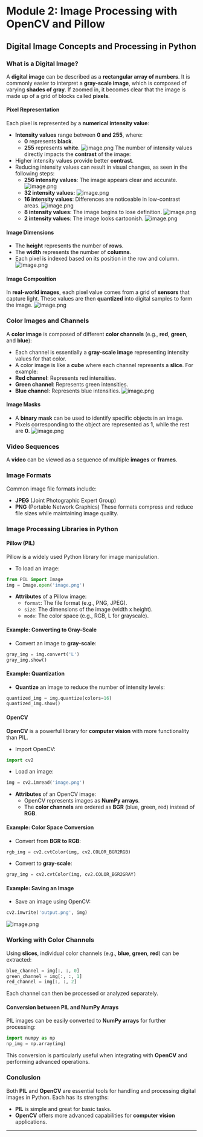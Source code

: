 

# Module 2: Image Processing with OpenCV and Pillow
## Digital Image Concepts and Processing in Python
### What is a Digital Image?
A **digital image** can be described as a **rectangular array of numbers**. It is commonly easier to interpret a **gray-scale image**, which is composed of varying **shades of gray**. If zoomed in, it becomes clear that the image is made up of a grid of blocks called **pixels**.
#### Pixel Representation
Each pixel is represented by a **numerical intensity value**:
- **Intensity values** range between **0 and 255**, where:
	- **0** represents **black**.
	- **255** represents **white**.
![image.png](https://prod-files-secure.s3.us-west-2.amazonaws.com/03e82b26-cccb-4906-bb56-adabcbdc0655/fa1bb4aa-313a-44c2-a7b3-7fa4a8432b08/image.png?X-Amz-Algorithm=AWS4-HMAC-SHA256&X-Amz-Content-Sha256=UNSIGNED-PAYLOAD&X-Amz-Credential=ASIAZI2LB466ZW3M3JYO%2F20250207%2Fus-west-2%2Fs3%2Faws4_request&X-Amz-Date=20250207T211310Z&X-Amz-Expires=3600&X-Amz-Security-Token=IQoJb3JpZ2luX2VjEGQaCXVzLXdlc3QtMiJHMEUCIQCpu23YyEmxRrnnVd%2FeQAMUqECkDG1uuXx7BrigoDttPgIgHjwNe%2FjlA3ZQAbm0mj7EYQoYEEMEIML5gx5hYYmB3ukq%2FwMIfRAAGgw2Mzc0MjMxODM4MDUiDEutMo7whqZF7oH9%2FircA58NhhSIfemyWhHXqOHZGrbmvEkA1bk0aGnQlbyr1y9wFm6yuKqoWc%2BXelRo1t1CXBL%2BVRoQSxsBKOs47NCsaWUjAmoraNmavLdBQJ7ERlxTp5CB%2Finoju%2BhTqGeTvR%2BAgi7nEuAJnimsdYHrknsmD8xYL81BDze7yUKWh0igDZq4kJd%2BHmYcLozRX8i83fRVp1n54QsW1cBOyxt5TIEd2dql3wAr6Cgnmo7jbxLHtbdx90fMJHD%2Flk7eA92WITwu6x3rMOh4CXAZucerpIt%2BXoEY5USjXj2wW1GKGYN%2FdRUijOcNGG90RRmhMqMW7zyUYCaXg0JcS8h%2FxYMOnAo%2BiPKbVVv1pqtckXwIZUKfWi1XoWz8ssJ1hUNZdnCYtHC%2B8cpb1tHcnDN8dtJ3%2FSWeVTBlt4Hl8ksRJ0J%2Bt0UXIqiR9NKV%2FyMHih%2FeoMwrxAC3BE6vgMONer5qb2AX8b2UXhIf5F5d08QlXynSJ4cxpsEtWgKdf7WCdaX4t2xZzung6LQnrxzuJ2Fh3qYy0%2BoIAui4ld1Ll0g55LDPl07KgflDtxvHsUvKw%2Fha85Hkpg%2FtY%2F8NWjl%2F8LNMdQGU3gpZbgQVVEXsjrFRJcqmE%2BaW3uBNZewEpAOg74LwEGSMPXSmb0GOqUBFV6YXn7RxlGFKumphQS5XXrTtZRatF3u4fxjdjuoPEgtxyDBNe6b1O77GMpQuvUrJuPjSwXVuchVlfY3%2B5O0QjVoBp2hiER1cC3R5OTPlwqiciSgePdq039l%2BwoiX13%2F44ZVSzO1nSInhWgADt%2F99QUY4NB0EO4KyC0JA2k8mvsMfl3AKduoPNxfxEyJi9Obr2stuWhkhOmk5dI68OMy9HxV%2FZD6&X-Amz-Signature=f19025a2a9380f9de9728190e7289b6c5c9a159e190b6343cbb131af1eb361b9&X-Amz-SignedHeaders=host&x-id=GetObject)
The number of intensity values directly impacts the **contrast** of the image:
- Higher intensity values provide better **contrast**.
- Reducing intensity values can result in visual changes, as seen in the following steps:
	- **256 intensity values**: The image appears clear and accurate.
![image.png](https://prod-files-secure.s3.us-west-2.amazonaws.com/03e82b26-cccb-4906-bb56-adabcbdc0655/0de7dfb4-99dc-4b87-8932-5165b3c3b775/image.png?X-Amz-Algorithm=AWS4-HMAC-SHA256&X-Amz-Content-Sha256=UNSIGNED-PAYLOAD&X-Amz-Credential=ASIAZI2LB466SLIR4NAD%2F20250207%2Fus-west-2%2Fs3%2Faws4_request&X-Amz-Date=20250207T211310Z&X-Amz-Expires=3600&X-Amz-Security-Token=IQoJb3JpZ2luX2VjEGQaCXVzLXdlc3QtMiJHMEUCIQDVjdLeG1UPXfUqNOrpkhd3ejqYMzhc5lHr3YOy5qt%2BvgIgd9ShhS%2BrfhDP1P0LDemz4PJu0cS8gUB9KyExuF02oj4q%2FwMIfRAAGgw2Mzc0MjMxODM4MDUiDIkK5cYTUF%2FliHw%2FvCrcA6fj2Y9DPxNDNbAsCJjB%2BoPG6woElgEvUpbulnLBNgsefc%2B%2B0XVaGKrLkZaDfwdJYxoIHggRRI5B1sS6wA6fL8NqNl1ptCEedtjB33jpEsSo4%2Bn03wgTNSoqXSrZfZofSyXWuwKqxQWLZIctChlFgYMP8cqM6li6QCDzIyPxif5kpgZu6YDGO8wZQeZzWkrOkusbUYDD1ezFLKkxnXTtMwptNRm%2FBS48JhTh2kDU4cqjyJUWhqJ5jP%2BhT9e92ORZeW38SnHuf8WVV6sNzYr4wrhbmou5D1un9kI%2Blr0Yjmy3LsYS7m%2FfiSjmKXuyViKGqHnFbLod%2FyrAdTOx26miGuUZWYzgBGskOCG43euv4kqjyW7lQGygk09MDbXwzoPIosf5om4ZiB6SUhpbIElOw9ShMbZrEDOw0S%2FL2RDIyF0ol3pLtB7xlUBxIebY%2FAyvmdZt9ajV%2B6%2FL5qhRIr2BoYiP%2Fmxmc19KUN5kQCIIJBNMM9carQsj7QHaowwEG3ZBD%2F1LMDonlIEUjRThst%2BPRSNUwOtp%2Fa%2B3PQZbq%2FxREpfcreBqG2PR45bGvLnhBEmuRMZ%2Bp6m3xX33Md9KzWEiuGZrLPsKw2IUxleszYV0ThfFtWmhaLHEF8%2BE%2B7IhMMTSmb0GOqUB2Nb4YRlWEfUd6pO0CaK9q2GRia3w4MyUFrHC7Uin%2FvR5XFdW4TQYHHxqEazsFsJaBtCoqShGyFzXEjELWcSxUTsCzuQ5bqXw%2BPPdRgSYk3lEP5puOC7pbK%2FNlsUjbMSkhGkXBGTujeit2Dp312aD0OrElm0BKXFPlMCUeX177dBVByyLG02R0l5SwTIE7fO5f13SAqeKZUoTQ3AK9JxSnzHubuXv&X-Amz-Signature=62f9ac8912c6cde69e1cfee4aacdcdf1dcd6c44c7c54dfd151f9a5f98faf84c5&X-Amz-SignedHeaders=host&x-id=GetObject)
	- **32 intensity values:**
![image.png](https://prod-files-secure.s3.us-west-2.amazonaws.com/03e82b26-cccb-4906-bb56-adabcbdc0655/7eb81f08-b190-4c5a-ba2b-2a498a15b2c4/image.png?X-Amz-Algorithm=AWS4-HMAC-SHA256&X-Amz-Content-Sha256=UNSIGNED-PAYLOAD&X-Amz-Credential=ASIAZI2LB466SLIR4NAD%2F20250207%2Fus-west-2%2Fs3%2Faws4_request&X-Amz-Date=20250207T211310Z&X-Amz-Expires=3600&X-Amz-Security-Token=IQoJb3JpZ2luX2VjEGQaCXVzLXdlc3QtMiJHMEUCIQDVjdLeG1UPXfUqNOrpkhd3ejqYMzhc5lHr3YOy5qt%2BvgIgd9ShhS%2BrfhDP1P0LDemz4PJu0cS8gUB9KyExuF02oj4q%2FwMIfRAAGgw2Mzc0MjMxODM4MDUiDIkK5cYTUF%2FliHw%2FvCrcA6fj2Y9DPxNDNbAsCJjB%2BoPG6woElgEvUpbulnLBNgsefc%2B%2B0XVaGKrLkZaDfwdJYxoIHggRRI5B1sS6wA6fL8NqNl1ptCEedtjB33jpEsSo4%2Bn03wgTNSoqXSrZfZofSyXWuwKqxQWLZIctChlFgYMP8cqM6li6QCDzIyPxif5kpgZu6YDGO8wZQeZzWkrOkusbUYDD1ezFLKkxnXTtMwptNRm%2FBS48JhTh2kDU4cqjyJUWhqJ5jP%2BhT9e92ORZeW38SnHuf8WVV6sNzYr4wrhbmou5D1un9kI%2Blr0Yjmy3LsYS7m%2FfiSjmKXuyViKGqHnFbLod%2FyrAdTOx26miGuUZWYzgBGskOCG43euv4kqjyW7lQGygk09MDbXwzoPIosf5om4ZiB6SUhpbIElOw9ShMbZrEDOw0S%2FL2RDIyF0ol3pLtB7xlUBxIebY%2FAyvmdZt9ajV%2B6%2FL5qhRIr2BoYiP%2Fmxmc19KUN5kQCIIJBNMM9carQsj7QHaowwEG3ZBD%2F1LMDonlIEUjRThst%2BPRSNUwOtp%2Fa%2B3PQZbq%2FxREpfcreBqG2PR45bGvLnhBEmuRMZ%2Bp6m3xX33Md9KzWEiuGZrLPsKw2IUxleszYV0ThfFtWmhaLHEF8%2BE%2B7IhMMTSmb0GOqUB2Nb4YRlWEfUd6pO0CaK9q2GRia3w4MyUFrHC7Uin%2FvR5XFdW4TQYHHxqEazsFsJaBtCoqShGyFzXEjELWcSxUTsCzuQ5bqXw%2BPPdRgSYk3lEP5puOC7pbK%2FNlsUjbMSkhGkXBGTujeit2Dp312aD0OrElm0BKXFPlMCUeX177dBVByyLG02R0l5SwTIE7fO5f13SAqeKZUoTQ3AK9JxSnzHubuXv&X-Amz-Signature=07c79dcc5c70ec40004806f054e023a7b856a1e3b3fe1fb748135d0bc90b86ee&X-Amz-SignedHeaders=host&x-id=GetObject)
	- **16 intensity values**: Differences are noticeable in low-contrast areas.
![image.png](https://prod-files-secure.s3.us-west-2.amazonaws.com/03e82b26-cccb-4906-bb56-adabcbdc0655/6bf56d44-9a14-4b7b-98c2-1f00b8630f0c/image.png?X-Amz-Algorithm=AWS4-HMAC-SHA256&X-Amz-Content-Sha256=UNSIGNED-PAYLOAD&X-Amz-Credential=ASIAZI2LB466SLIR4NAD%2F20250207%2Fus-west-2%2Fs3%2Faws4_request&X-Amz-Date=20250207T211310Z&X-Amz-Expires=3600&X-Amz-Security-Token=IQoJb3JpZ2luX2VjEGQaCXVzLXdlc3QtMiJHMEUCIQDVjdLeG1UPXfUqNOrpkhd3ejqYMzhc5lHr3YOy5qt%2BvgIgd9ShhS%2BrfhDP1P0LDemz4PJu0cS8gUB9KyExuF02oj4q%2FwMIfRAAGgw2Mzc0MjMxODM4MDUiDIkK5cYTUF%2FliHw%2FvCrcA6fj2Y9DPxNDNbAsCJjB%2BoPG6woElgEvUpbulnLBNgsefc%2B%2B0XVaGKrLkZaDfwdJYxoIHggRRI5B1sS6wA6fL8NqNl1ptCEedtjB33jpEsSo4%2Bn03wgTNSoqXSrZfZofSyXWuwKqxQWLZIctChlFgYMP8cqM6li6QCDzIyPxif5kpgZu6YDGO8wZQeZzWkrOkusbUYDD1ezFLKkxnXTtMwptNRm%2FBS48JhTh2kDU4cqjyJUWhqJ5jP%2BhT9e92ORZeW38SnHuf8WVV6sNzYr4wrhbmou5D1un9kI%2Blr0Yjmy3LsYS7m%2FfiSjmKXuyViKGqHnFbLod%2FyrAdTOx26miGuUZWYzgBGskOCG43euv4kqjyW7lQGygk09MDbXwzoPIosf5om4ZiB6SUhpbIElOw9ShMbZrEDOw0S%2FL2RDIyF0ol3pLtB7xlUBxIebY%2FAyvmdZt9ajV%2B6%2FL5qhRIr2BoYiP%2Fmxmc19KUN5kQCIIJBNMM9carQsj7QHaowwEG3ZBD%2F1LMDonlIEUjRThst%2BPRSNUwOtp%2Fa%2B3PQZbq%2FxREpfcreBqG2PR45bGvLnhBEmuRMZ%2Bp6m3xX33Md9KzWEiuGZrLPsKw2IUxleszYV0ThfFtWmhaLHEF8%2BE%2B7IhMMTSmb0GOqUB2Nb4YRlWEfUd6pO0CaK9q2GRia3w4MyUFrHC7Uin%2FvR5XFdW4TQYHHxqEazsFsJaBtCoqShGyFzXEjELWcSxUTsCzuQ5bqXw%2BPPdRgSYk3lEP5puOC7pbK%2FNlsUjbMSkhGkXBGTujeit2Dp312aD0OrElm0BKXFPlMCUeX177dBVByyLG02R0l5SwTIE7fO5f13SAqeKZUoTQ3AK9JxSnzHubuXv&X-Amz-Signature=68e76ce3dcc4f492d53f18fe4c4bc215bc0571caff91f5c9697ca02a4702f71f&X-Amz-SignedHeaders=host&x-id=GetObject)
	- **8 intensity values**: The image begins to lose definition.
![image.png](https://prod-files-secure.s3.us-west-2.amazonaws.com/03e82b26-cccb-4906-bb56-adabcbdc0655/cca05878-ca1a-43e0-8bec-1d146756f9ae/image.png?X-Amz-Algorithm=AWS4-HMAC-SHA256&X-Amz-Content-Sha256=UNSIGNED-PAYLOAD&X-Amz-Credential=ASIAZI2LB466SLIR4NAD%2F20250207%2Fus-west-2%2Fs3%2Faws4_request&X-Amz-Date=20250207T211310Z&X-Amz-Expires=3600&X-Amz-Security-Token=IQoJb3JpZ2luX2VjEGQaCXVzLXdlc3QtMiJHMEUCIQDVjdLeG1UPXfUqNOrpkhd3ejqYMzhc5lHr3YOy5qt%2BvgIgd9ShhS%2BrfhDP1P0LDemz4PJu0cS8gUB9KyExuF02oj4q%2FwMIfRAAGgw2Mzc0MjMxODM4MDUiDIkK5cYTUF%2FliHw%2FvCrcA6fj2Y9DPxNDNbAsCJjB%2BoPG6woElgEvUpbulnLBNgsefc%2B%2B0XVaGKrLkZaDfwdJYxoIHggRRI5B1sS6wA6fL8NqNl1ptCEedtjB33jpEsSo4%2Bn03wgTNSoqXSrZfZofSyXWuwKqxQWLZIctChlFgYMP8cqM6li6QCDzIyPxif5kpgZu6YDGO8wZQeZzWkrOkusbUYDD1ezFLKkxnXTtMwptNRm%2FBS48JhTh2kDU4cqjyJUWhqJ5jP%2BhT9e92ORZeW38SnHuf8WVV6sNzYr4wrhbmou5D1un9kI%2Blr0Yjmy3LsYS7m%2FfiSjmKXuyViKGqHnFbLod%2FyrAdTOx26miGuUZWYzgBGskOCG43euv4kqjyW7lQGygk09MDbXwzoPIosf5om4ZiB6SUhpbIElOw9ShMbZrEDOw0S%2FL2RDIyF0ol3pLtB7xlUBxIebY%2FAyvmdZt9ajV%2B6%2FL5qhRIr2BoYiP%2Fmxmc19KUN5kQCIIJBNMM9carQsj7QHaowwEG3ZBD%2F1LMDonlIEUjRThst%2BPRSNUwOtp%2Fa%2B3PQZbq%2FxREpfcreBqG2PR45bGvLnhBEmuRMZ%2Bp6m3xX33Md9KzWEiuGZrLPsKw2IUxleszYV0ThfFtWmhaLHEF8%2BE%2B7IhMMTSmb0GOqUB2Nb4YRlWEfUd6pO0CaK9q2GRia3w4MyUFrHC7Uin%2FvR5XFdW4TQYHHxqEazsFsJaBtCoqShGyFzXEjELWcSxUTsCzuQ5bqXw%2BPPdRgSYk3lEP5puOC7pbK%2FNlsUjbMSkhGkXBGTujeit2Dp312aD0OrElm0BKXFPlMCUeX177dBVByyLG02R0l5SwTIE7fO5f13SAqeKZUoTQ3AK9JxSnzHubuXv&X-Amz-Signature=2ac5c407c1a456c121e3c21d98513eb192df88c9211fb67ea846f6bbc9935c37&X-Amz-SignedHeaders=host&x-id=GetObject)
	- **2 intensity values**: The image looks cartoonish.
![image.png](https://prod-files-secure.s3.us-west-2.amazonaws.com/03e82b26-cccb-4906-bb56-adabcbdc0655/12da64d7-6b97-44e0-bc2c-52b9c47ce212/image.png?X-Amz-Algorithm=AWS4-HMAC-SHA256&X-Amz-Content-Sha256=UNSIGNED-PAYLOAD&X-Amz-Credential=ASIAZI2LB466SLIR4NAD%2F20250207%2Fus-west-2%2Fs3%2Faws4_request&X-Amz-Date=20250207T211310Z&X-Amz-Expires=3600&X-Amz-Security-Token=IQoJb3JpZ2luX2VjEGQaCXVzLXdlc3QtMiJHMEUCIQDVjdLeG1UPXfUqNOrpkhd3ejqYMzhc5lHr3YOy5qt%2BvgIgd9ShhS%2BrfhDP1P0LDemz4PJu0cS8gUB9KyExuF02oj4q%2FwMIfRAAGgw2Mzc0MjMxODM4MDUiDIkK5cYTUF%2FliHw%2FvCrcA6fj2Y9DPxNDNbAsCJjB%2BoPG6woElgEvUpbulnLBNgsefc%2B%2B0XVaGKrLkZaDfwdJYxoIHggRRI5B1sS6wA6fL8NqNl1ptCEedtjB33jpEsSo4%2Bn03wgTNSoqXSrZfZofSyXWuwKqxQWLZIctChlFgYMP8cqM6li6QCDzIyPxif5kpgZu6YDGO8wZQeZzWkrOkusbUYDD1ezFLKkxnXTtMwptNRm%2FBS48JhTh2kDU4cqjyJUWhqJ5jP%2BhT9e92ORZeW38SnHuf8WVV6sNzYr4wrhbmou5D1un9kI%2Blr0Yjmy3LsYS7m%2FfiSjmKXuyViKGqHnFbLod%2FyrAdTOx26miGuUZWYzgBGskOCG43euv4kqjyW7lQGygk09MDbXwzoPIosf5om4ZiB6SUhpbIElOw9ShMbZrEDOw0S%2FL2RDIyF0ol3pLtB7xlUBxIebY%2FAyvmdZt9ajV%2B6%2FL5qhRIr2BoYiP%2Fmxmc19KUN5kQCIIJBNMM9carQsj7QHaowwEG3ZBD%2F1LMDonlIEUjRThst%2BPRSNUwOtp%2Fa%2B3PQZbq%2FxREpfcreBqG2PR45bGvLnhBEmuRMZ%2Bp6m3xX33Md9KzWEiuGZrLPsKw2IUxleszYV0ThfFtWmhaLHEF8%2BE%2B7IhMMTSmb0GOqUB2Nb4YRlWEfUd6pO0CaK9q2GRia3w4MyUFrHC7Uin%2FvR5XFdW4TQYHHxqEazsFsJaBtCoqShGyFzXEjELWcSxUTsCzuQ5bqXw%2BPPdRgSYk3lEP5puOC7pbK%2FNlsUjbMSkhGkXBGTujeit2Dp312aD0OrElm0BKXFPlMCUeX177dBVByyLG02R0l5SwTIE7fO5f13SAqeKZUoTQ3AK9JxSnzHubuXv&X-Amz-Signature=2d986705ad132b5587d30667072c4d19868d80fcf6870a0b0b483fa931d8c3d0&X-Amz-SignedHeaders=host&x-id=GetObject)
#### Image Dimensions
- The **height** represents the number of **rows**.
- The **width** represents the number of **columns**.
- Each pixel is indexed based on its position in the row and column.
![image.png](https://prod-files-secure.s3.us-west-2.amazonaws.com/03e82b26-cccb-4906-bb56-adabcbdc0655/ff056335-e79e-4491-b508-30cd45b6c194/image.png?X-Amz-Algorithm=AWS4-HMAC-SHA256&X-Amz-Content-Sha256=UNSIGNED-PAYLOAD&X-Amz-Credential=ASIAZI2LB466ZW3M3JYO%2F20250207%2Fus-west-2%2Fs3%2Faws4_request&X-Amz-Date=20250207T211310Z&X-Amz-Expires=3600&X-Amz-Security-Token=IQoJb3JpZ2luX2VjEGQaCXVzLXdlc3QtMiJHMEUCIQCpu23YyEmxRrnnVd%2FeQAMUqECkDG1uuXx7BrigoDttPgIgHjwNe%2FjlA3ZQAbm0mj7EYQoYEEMEIML5gx5hYYmB3ukq%2FwMIfRAAGgw2Mzc0MjMxODM4MDUiDEutMo7whqZF7oH9%2FircA58NhhSIfemyWhHXqOHZGrbmvEkA1bk0aGnQlbyr1y9wFm6yuKqoWc%2BXelRo1t1CXBL%2BVRoQSxsBKOs47NCsaWUjAmoraNmavLdBQJ7ERlxTp5CB%2Finoju%2BhTqGeTvR%2BAgi7nEuAJnimsdYHrknsmD8xYL81BDze7yUKWh0igDZq4kJd%2BHmYcLozRX8i83fRVp1n54QsW1cBOyxt5TIEd2dql3wAr6Cgnmo7jbxLHtbdx90fMJHD%2Flk7eA92WITwu6x3rMOh4CXAZucerpIt%2BXoEY5USjXj2wW1GKGYN%2FdRUijOcNGG90RRmhMqMW7zyUYCaXg0JcS8h%2FxYMOnAo%2BiPKbVVv1pqtckXwIZUKfWi1XoWz8ssJ1hUNZdnCYtHC%2B8cpb1tHcnDN8dtJ3%2FSWeVTBlt4Hl8ksRJ0J%2Bt0UXIqiR9NKV%2FyMHih%2FeoMwrxAC3BE6vgMONer5qb2AX8b2UXhIf5F5d08QlXynSJ4cxpsEtWgKdf7WCdaX4t2xZzung6LQnrxzuJ2Fh3qYy0%2BoIAui4ld1Ll0g55LDPl07KgflDtxvHsUvKw%2Fha85Hkpg%2FtY%2F8NWjl%2F8LNMdQGU3gpZbgQVVEXsjrFRJcqmE%2BaW3uBNZewEpAOg74LwEGSMPXSmb0GOqUBFV6YXn7RxlGFKumphQS5XXrTtZRatF3u4fxjdjuoPEgtxyDBNe6b1O77GMpQuvUrJuPjSwXVuchVlfY3%2B5O0QjVoBp2hiER1cC3R5OTPlwqiciSgePdq039l%2BwoiX13%2F44ZVSzO1nSInhWgADt%2F99QUY4NB0EO4KyC0JA2k8mvsMfl3AKduoPNxfxEyJi9Obr2stuWhkhOmk5dI68OMy9HxV%2FZD6&X-Amz-Signature=24f83c339a41db77693f46593a4dd1fe95f204f4ee71c9bfde98dba4d4bffe83&X-Amz-SignedHeaders=host&x-id=GetObject)
#### Image Composition
In **real-world images**, each pixel value comes from a grid of **sensors** that capture light. These values are then **quantized** into digital samples to form the image.
![image.png](https://prod-files-secure.s3.us-west-2.amazonaws.com/03e82b26-cccb-4906-bb56-adabcbdc0655/0c721ea0-409b-4d32-b630-a00d6f170d18/image.png?X-Amz-Algorithm=AWS4-HMAC-SHA256&X-Amz-Content-Sha256=UNSIGNED-PAYLOAD&X-Amz-Credential=ASIAZI2LB466ZW3M3JYO%2F20250207%2Fus-west-2%2Fs3%2Faws4_request&X-Amz-Date=20250207T211310Z&X-Amz-Expires=3600&X-Amz-Security-Token=IQoJb3JpZ2luX2VjEGQaCXVzLXdlc3QtMiJHMEUCIQCpu23YyEmxRrnnVd%2FeQAMUqECkDG1uuXx7BrigoDttPgIgHjwNe%2FjlA3ZQAbm0mj7EYQoYEEMEIML5gx5hYYmB3ukq%2FwMIfRAAGgw2Mzc0MjMxODM4MDUiDEutMo7whqZF7oH9%2FircA58NhhSIfemyWhHXqOHZGrbmvEkA1bk0aGnQlbyr1y9wFm6yuKqoWc%2BXelRo1t1CXBL%2BVRoQSxsBKOs47NCsaWUjAmoraNmavLdBQJ7ERlxTp5CB%2Finoju%2BhTqGeTvR%2BAgi7nEuAJnimsdYHrknsmD8xYL81BDze7yUKWh0igDZq4kJd%2BHmYcLozRX8i83fRVp1n54QsW1cBOyxt5TIEd2dql3wAr6Cgnmo7jbxLHtbdx90fMJHD%2Flk7eA92WITwu6x3rMOh4CXAZucerpIt%2BXoEY5USjXj2wW1GKGYN%2FdRUijOcNGG90RRmhMqMW7zyUYCaXg0JcS8h%2FxYMOnAo%2BiPKbVVv1pqtckXwIZUKfWi1XoWz8ssJ1hUNZdnCYtHC%2B8cpb1tHcnDN8dtJ3%2FSWeVTBlt4Hl8ksRJ0J%2Bt0UXIqiR9NKV%2FyMHih%2FeoMwrxAC3BE6vgMONer5qb2AX8b2UXhIf5F5d08QlXynSJ4cxpsEtWgKdf7WCdaX4t2xZzung6LQnrxzuJ2Fh3qYy0%2BoIAui4ld1Ll0g55LDPl07KgflDtxvHsUvKw%2Fha85Hkpg%2FtY%2F8NWjl%2F8LNMdQGU3gpZbgQVVEXsjrFRJcqmE%2BaW3uBNZewEpAOg74LwEGSMPXSmb0GOqUBFV6YXn7RxlGFKumphQS5XXrTtZRatF3u4fxjdjuoPEgtxyDBNe6b1O77GMpQuvUrJuPjSwXVuchVlfY3%2B5O0QjVoBp2hiER1cC3R5OTPlwqiciSgePdq039l%2BwoiX13%2F44ZVSzO1nSInhWgADt%2F99QUY4NB0EO4KyC0JA2k8mvsMfl3AKduoPNxfxEyJi9Obr2stuWhkhOmk5dI68OMy9HxV%2FZD6&X-Amz-Signature=81ede1cebe8078fe66663e512cf6102142ef86db54ca0e162b337ac67e005c24&X-Amz-SignedHeaders=host&x-id=GetObject)
### Color Images and Channels
A **color image** is composed of different **color channels** (e.g., **red**, **green**, and **blue**):
- Each channel is essentially a **gray-scale image** representing intensity values for that color.
- A color image is like a **cube** where each channel represents a **slice**.
For example:
- **Red channel**: Represents red intensities.
- **Green channel**: Represents green intensities.
- **Blue channel**: Represents blue intensities.
![image.png](https://prod-files-secure.s3.us-west-2.amazonaws.com/03e82b26-cccb-4906-bb56-adabcbdc0655/c0cc17c9-842f-413f-82e8-f3f44278cf74/image.png?X-Amz-Algorithm=AWS4-HMAC-SHA256&X-Amz-Content-Sha256=UNSIGNED-PAYLOAD&X-Amz-Credential=ASIAZI2LB466ZW3M3JYO%2F20250207%2Fus-west-2%2Fs3%2Faws4_request&X-Amz-Date=20250207T211310Z&X-Amz-Expires=3600&X-Amz-Security-Token=IQoJb3JpZ2luX2VjEGQaCXVzLXdlc3QtMiJHMEUCIQCpu23YyEmxRrnnVd%2FeQAMUqECkDG1uuXx7BrigoDttPgIgHjwNe%2FjlA3ZQAbm0mj7EYQoYEEMEIML5gx5hYYmB3ukq%2FwMIfRAAGgw2Mzc0MjMxODM4MDUiDEutMo7whqZF7oH9%2FircA58NhhSIfemyWhHXqOHZGrbmvEkA1bk0aGnQlbyr1y9wFm6yuKqoWc%2BXelRo1t1CXBL%2BVRoQSxsBKOs47NCsaWUjAmoraNmavLdBQJ7ERlxTp5CB%2Finoju%2BhTqGeTvR%2BAgi7nEuAJnimsdYHrknsmD8xYL81BDze7yUKWh0igDZq4kJd%2BHmYcLozRX8i83fRVp1n54QsW1cBOyxt5TIEd2dql3wAr6Cgnmo7jbxLHtbdx90fMJHD%2Flk7eA92WITwu6x3rMOh4CXAZucerpIt%2BXoEY5USjXj2wW1GKGYN%2FdRUijOcNGG90RRmhMqMW7zyUYCaXg0JcS8h%2FxYMOnAo%2BiPKbVVv1pqtckXwIZUKfWi1XoWz8ssJ1hUNZdnCYtHC%2B8cpb1tHcnDN8dtJ3%2FSWeVTBlt4Hl8ksRJ0J%2Bt0UXIqiR9NKV%2FyMHih%2FeoMwrxAC3BE6vgMONer5qb2AX8b2UXhIf5F5d08QlXynSJ4cxpsEtWgKdf7WCdaX4t2xZzung6LQnrxzuJ2Fh3qYy0%2BoIAui4ld1Ll0g55LDPl07KgflDtxvHsUvKw%2Fha85Hkpg%2FtY%2F8NWjl%2F8LNMdQGU3gpZbgQVVEXsjrFRJcqmE%2BaW3uBNZewEpAOg74LwEGSMPXSmb0GOqUBFV6YXn7RxlGFKumphQS5XXrTtZRatF3u4fxjdjuoPEgtxyDBNe6b1O77GMpQuvUrJuPjSwXVuchVlfY3%2B5O0QjVoBp2hiER1cC3R5OTPlwqiciSgePdq039l%2BwoiX13%2F44ZVSzO1nSInhWgADt%2F99QUY4NB0EO4KyC0JA2k8mvsMfl3AKduoPNxfxEyJi9Obr2stuWhkhOmk5dI68OMy9HxV%2FZD6&X-Amz-Signature=48d1ac704737834a4715615b915671b933d00794d0686eaa2278e29a5f68e53b&X-Amz-SignedHeaders=host&x-id=GetObject)
#### Image Masks
- A **binary mask** can be used to identify specific objects in an image.
- Pixels corresponding to the object are represented as **1**, while the rest are **0**.
![image.png](https://prod-files-secure.s3.us-west-2.amazonaws.com/03e82b26-cccb-4906-bb56-adabcbdc0655/667eab4d-d19d-4618-81d0-663b6beb002c/image.png?X-Amz-Algorithm=AWS4-HMAC-SHA256&X-Amz-Content-Sha256=UNSIGNED-PAYLOAD&X-Amz-Credential=ASIAZI2LB466ZW3M3JYO%2F20250207%2Fus-west-2%2Fs3%2Faws4_request&X-Amz-Date=20250207T211310Z&X-Amz-Expires=3600&X-Amz-Security-Token=IQoJb3JpZ2luX2VjEGQaCXVzLXdlc3QtMiJHMEUCIQCpu23YyEmxRrnnVd%2FeQAMUqECkDG1uuXx7BrigoDttPgIgHjwNe%2FjlA3ZQAbm0mj7EYQoYEEMEIML5gx5hYYmB3ukq%2FwMIfRAAGgw2Mzc0MjMxODM4MDUiDEutMo7whqZF7oH9%2FircA58NhhSIfemyWhHXqOHZGrbmvEkA1bk0aGnQlbyr1y9wFm6yuKqoWc%2BXelRo1t1CXBL%2BVRoQSxsBKOs47NCsaWUjAmoraNmavLdBQJ7ERlxTp5CB%2Finoju%2BhTqGeTvR%2BAgi7nEuAJnimsdYHrknsmD8xYL81BDze7yUKWh0igDZq4kJd%2BHmYcLozRX8i83fRVp1n54QsW1cBOyxt5TIEd2dql3wAr6Cgnmo7jbxLHtbdx90fMJHD%2Flk7eA92WITwu6x3rMOh4CXAZucerpIt%2BXoEY5USjXj2wW1GKGYN%2FdRUijOcNGG90RRmhMqMW7zyUYCaXg0JcS8h%2FxYMOnAo%2BiPKbVVv1pqtckXwIZUKfWi1XoWz8ssJ1hUNZdnCYtHC%2B8cpb1tHcnDN8dtJ3%2FSWeVTBlt4Hl8ksRJ0J%2Bt0UXIqiR9NKV%2FyMHih%2FeoMwrxAC3BE6vgMONer5qb2AX8b2UXhIf5F5d08QlXynSJ4cxpsEtWgKdf7WCdaX4t2xZzung6LQnrxzuJ2Fh3qYy0%2BoIAui4ld1Ll0g55LDPl07KgflDtxvHsUvKw%2Fha85Hkpg%2FtY%2F8NWjl%2F8LNMdQGU3gpZbgQVVEXsjrFRJcqmE%2BaW3uBNZewEpAOg74LwEGSMPXSmb0GOqUBFV6YXn7RxlGFKumphQS5XXrTtZRatF3u4fxjdjuoPEgtxyDBNe6b1O77GMpQuvUrJuPjSwXVuchVlfY3%2B5O0QjVoBp2hiER1cC3R5OTPlwqiciSgePdq039l%2BwoiX13%2F44ZVSzO1nSInhWgADt%2F99QUY4NB0EO4KyC0JA2k8mvsMfl3AKduoPNxfxEyJi9Obr2stuWhkhOmk5dI68OMy9HxV%2FZD6&X-Amz-Signature=537aa8f64ca59866eef49441002fb49196b893cab13b3d8b92b2442d2652f9d7&X-Amz-SignedHeaders=host&x-id=GetObject)
### Video Sequences
A **video** can be viewed as a sequence of multiple **images** or **frames**.
### Image Formats
Common image file formats include:
- **JPEG** (Joint Photographic Expert Group)
- **PNG** (Portable Network Graphics)
These formats compress and reduce file sizes while maintaining image quality.
### Image Processing Libraries in Python
#### Pillow (PIL)
Pillow is a widely used Python library for image manipulation.
- To load an image:
```python
from PIL import Image
img = Image.open('image.png')
```
- **Attributes** of a Pillow image:
	- `format`: The file format (e.g., PNG, JPEG).
	- `size`: The dimensions of the image (width x height).
	- `mode`: The color space (e.g., RGB, L for grayscale).
#### Example: Converting to Gray-Scale
- Convert an image to **gray-scale**:
```python
gray_img = img.convert('L')
gray_img.show()
```
#### Example: Quantization
- **Quantize** an image to reduce the number of intensity levels:
```python
quantized_img = img.quantize(colors=16)
quantized_img.show()
```
#### OpenCV
**OpenCV** is a powerful library for **computer vision** with more functionality than PIL.
- Import OpenCV:
```python
import cv2
```
- Load an image:
```python
img = cv2.imread('image.png')
```
- **Attributes** of an OpenCV image:
	- OpenCV represents images as **NumPy arrays**.
	- The **color channels** are ordered as **BGR** (blue, green, red) instead of **RGB**.
#### Example: Color Space Conversion
- Convert from **BGR to RGB**:
```python
rgb_img = cv2.cvtColor(img, cv2.COLOR_BGR2RGB)
```
- Convert to **gray-scale**:
```python
gray_img = cv2.cvtColor(img, cv2.COLOR_BGR2GRAY)
```
#### Example: Saving an Image
- Save an image using OpenCV:
```python
cv2.imwrite('output.png', img)
```
![image.png](https://prod-files-secure.s3.us-west-2.amazonaws.com/03e82b26-cccb-4906-bb56-adabcbdc0655/25fcc977-54ea-484c-997e-9b6bd016f347/image.png?X-Amz-Algorithm=AWS4-HMAC-SHA256&X-Amz-Content-Sha256=UNSIGNED-PAYLOAD&X-Amz-Credential=ASIAZI2LB466ZW3M3JYO%2F20250207%2Fus-west-2%2Fs3%2Faws4_request&X-Amz-Date=20250207T211310Z&X-Amz-Expires=3600&X-Amz-Security-Token=IQoJb3JpZ2luX2VjEGQaCXVzLXdlc3QtMiJHMEUCIQCpu23YyEmxRrnnVd%2FeQAMUqECkDG1uuXx7BrigoDttPgIgHjwNe%2FjlA3ZQAbm0mj7EYQoYEEMEIML5gx5hYYmB3ukq%2FwMIfRAAGgw2Mzc0MjMxODM4MDUiDEutMo7whqZF7oH9%2FircA58NhhSIfemyWhHXqOHZGrbmvEkA1bk0aGnQlbyr1y9wFm6yuKqoWc%2BXelRo1t1CXBL%2BVRoQSxsBKOs47NCsaWUjAmoraNmavLdBQJ7ERlxTp5CB%2Finoju%2BhTqGeTvR%2BAgi7nEuAJnimsdYHrknsmD8xYL81BDze7yUKWh0igDZq4kJd%2BHmYcLozRX8i83fRVp1n54QsW1cBOyxt5TIEd2dql3wAr6Cgnmo7jbxLHtbdx90fMJHD%2Flk7eA92WITwu6x3rMOh4CXAZucerpIt%2BXoEY5USjXj2wW1GKGYN%2FdRUijOcNGG90RRmhMqMW7zyUYCaXg0JcS8h%2FxYMOnAo%2BiPKbVVv1pqtckXwIZUKfWi1XoWz8ssJ1hUNZdnCYtHC%2B8cpb1tHcnDN8dtJ3%2FSWeVTBlt4Hl8ksRJ0J%2Bt0UXIqiR9NKV%2FyMHih%2FeoMwrxAC3BE6vgMONer5qb2AX8b2UXhIf5F5d08QlXynSJ4cxpsEtWgKdf7WCdaX4t2xZzung6LQnrxzuJ2Fh3qYy0%2BoIAui4ld1Ll0g55LDPl07KgflDtxvHsUvKw%2Fha85Hkpg%2FtY%2F8NWjl%2F8LNMdQGU3gpZbgQVVEXsjrFRJcqmE%2BaW3uBNZewEpAOg74LwEGSMPXSmb0GOqUBFV6YXn7RxlGFKumphQS5XXrTtZRatF3u4fxjdjuoPEgtxyDBNe6b1O77GMpQuvUrJuPjSwXVuchVlfY3%2B5O0QjVoBp2hiER1cC3R5OTPlwqiciSgePdq039l%2BwoiX13%2F44ZVSzO1nSInhWgADt%2F99QUY4NB0EO4KyC0JA2k8mvsMfl3AKduoPNxfxEyJi9Obr2stuWhkhOmk5dI68OMy9HxV%2FZD6&X-Amz-Signature=68fe9ca7de3602775f73761200bf40993a76abac2315e0e9b6fc78c858473077&X-Amz-SignedHeaders=host&x-id=GetObject)
### Working with Color Channels
Using **slices**, individual color channels (e.g., **blue**, **green**, **red**) can be extracted:
```python
blue_channel = img[:, :, 0]
green_channel = img[:, :, 1]
red_channel = img[:, :, 2]
```
Each channel can then be processed or analyzed separately.
#### Conversion between PIL and NumPy Arrays
PIL images can be easily converted to **NumPy arrays** for further processing:
```python
import numpy as np
np_img = np.array(img)
```
This conversion is particularly useful when integrating with **OpenCV** and performing advanced operations.
### Conclusion
Both **PIL** and **OpenCV** are essential tools for handling and processing digital images in Python. Each has its strengths:
- **PIL** is simple and great for basic tasks.
- **OpenCV** offers more advanced capabilities for **computer vision** applications.
___


